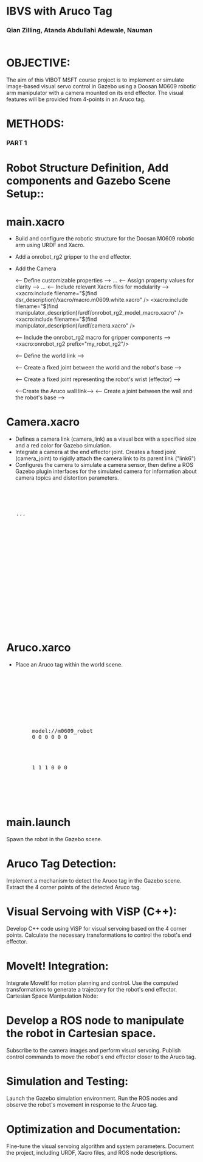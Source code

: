 # IBVS with Aruco Tag
<h3> Qian Zilling, Atanda Abdullahi Adewale, Nauman </h#><br></br>


# OBJECTIVE:
The aim of this VIBOT MSFT course project is to implement or simulate image-based visual servo control in Gazebo using a Doosan M0609 robotic arm manipulator with a camera mounted on its end effector. The visual features will be provided from 4-points in an Aruco tag.

# METHODS:

### PART 1
# Robot Structure Definition, Add components and Gazebo Scene Setup::

# main.xacro
- Build and configure the robotic structure for the Doosan M0609 robotic arm using URDF and Xacro.
- Add a onrobot_rg2 gripper to the end effector.
- Add the Camera 

  <robot xmlns:xacro="http://www.ros.org/wiki/xacro" name="m0609" >
  
  <-- Define customizable properties -->
  ...
  <-- Assign property values for clarity -->
  ...
  <-- Include relevant Xacro files for modularity -->
  <xacro:include filename="$(find dsr_description)/xacro/macro.m0609.white.xacro" />
  <xacro:include filename="$(find manipulator_description)/urdf/onrobot_rg2_model_macro.xacro" />
  <xacro:include filename="$(find manipulator_description)/urdf/camera.xacro" />

  <-- Include the onrobot_rg2 macro for gripper components -->
  <xacro:onrobot_rg2 prefix="my_robot_rg2"/>
    
  <-- Define the world link -->
  <link name="world" />
  <-- Create a fixed joint between the world and the robot's base -->
  
  <-- Create a fixed joint representing the robot's wrist (effector) -->
  <joint name="wrist" type="fixed">
    <origin xyz="0 0 0" rpy="0 0 0"/>
    <parent link="link6"/>
    <child link="my_robot_rg2onrobot_rg2_base_link"/>
  </joint>

  <--Create the Aruco wall link-->
  <-- Create a joint between the wall and the robot's base -->
      
  </robot>


# Camera.xacro 
- Defines a camera link (camera_link) as a visual box with a specified size and a red color for Gazebo simulation.
- Integrate a camera at the end effector joint. Creates a fixed joint (camera_joint) to rigidly attach the camera link to its parent link ("link6")
- Configures the camera to simulate a camera sensor, then define a ROS Gazebo plugin interfaces for the simulated camera for information about camera topics and distortion parameters.

<pre>

  <robot xmlns:xacro="http://www.ros.org/wiki/xacro" name="kinova">
    
  <!-- Define customizable properties -->
  <link name="camera_link"> ... </link>

  <joint name="camera_joint" type="fixed">
    <parent link="link6"/>
    <child link="camera_link"/>
    <origin rpy="${M_PI/2} ${-M_PI/2} 0" xyz="${offset_from_link_x} ${offset_from_link_y} ${offset_from_link_z}"/>
    <axis xyz="1 0 0" />
  </joint>

  <gazebo reference="camera_link">
    <sensor type="camera" name="camera_camera_sensor">
      <!-- .... -->
      <plugin name="camera_camera_controller" filename="libgazebo_ros_camera.so">
      <!---...--->
      </plugin>
    </sensor>
  </gazebo>

  </robot>
</pre>

# Aruco.xarco
- Place an Aruco tag within the world scene.
<pre>
    <!-- gazebo_world.world -->
  <?xml version="1.0"?>
  
  <sdf version="1.4">
    <world name="default">
  
      <!-- ... other world properties ... -->
  
      <include>
        <uri>model://m0609_robot</uri>
        <pose>0 0 0 0 0 0</pose>
      </include>
  
      <model name="aruco_tag">
        <!-- Add Aruco tag properties here -->
        <pose>1 1 1 0 0 0</pose>
        <!-- ... other Aruco tag properties ... -->
      </model>
  
    </world>
  </sdf>
</pre>

# main.launch
Spawn the robot in the Gazebo scene.


# Aruco Tag Detection:
Implement a mechanism to detect the Aruco tag in the Gazebo scene.
Extract the 4 corner points of the detected Aruco tag.

# Visual Servoing with ViSP (C++):
Develop C++ code using ViSP for visual servoing based on the 4 corner points.
Calculate the necessary transformations to control the robot's end effector.

# MoveIt! Integration:
Integrate MoveIt! for motion planning and control.
Use the computed transformations to generate a trajectory for the robot's end effector.
Cartesian Space Manipulation Node:

# Develop a ROS node to manipulate the robot in Cartesian space.
Subscribe to the camera images and perform visual servoing.
Publish control commands to move the robot's end effector closer to the Aruco tag.

# Simulation and Testing:
Launch the Gazebo simulation environment.
Run the ROS nodes and observe the robot's movement in response to the Aruco tag.

# Optimization and Documentation:
Fine-tune the visual servoing algorithm and system parameters.
Document the project, including URDF, Xacro files, and ROS node descriptions.
